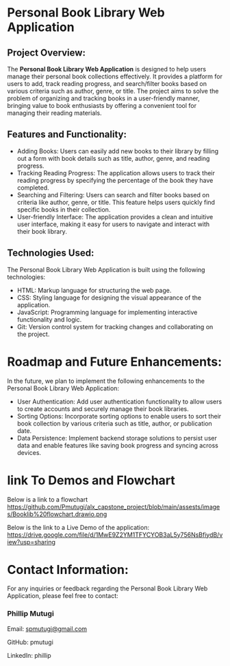 # Personal Book Library Web Application

## Project Overview:

The **Personal Book Library Web Application** is designed to help users manage their personal book collections effectively. It provides a platform for users to add, track reading progress, and search/filter books based on various criteria such as author, genre, or title. 
The project aims to solve the problem of organizing and tracking books in a user-friendly manner, bringing value to book enthusiasts by offering a convenient tool for managing their reading materials.

## Features and Functionality:
* Adding Books: Users can easily add new books to their library by filling out a form with book details such as title, author, genre, and reading progress.
* Tracking Reading Progress: The application allows users to track their reading progress by specifying the percentage of the book they have completed.
* Searching and Filtering: Users can search and filter books based on criteria like author, genre, or title. This feature helps users quickly find specific books in their collection.
* User-friendly Interface: The application provides a clean and intuitive user interface, making it easy for users to navigate and interact with their book library.

## Technologies Used:
The Personal Book Library Web Application is built using the following technologies:

- HTML: Markup language for structuring the web page.
- CSS: Styling language for designing the visual appearance of the application.
- JavaScript: Programming language for implementing interactive functionality and logic.
- Git: Version control system for tracking changes and collaborating on the project.

# Roadmap and Future Enhancements:
In the future, we plan to implement the following enhancements to the Personal Book Library Web Application:

* User Authentication: Add user authentication functionality to allow users to create accounts and securely manage their book libraries.
* Sorting Options: Incorporate sorting options to enable users to sort their book collection by various criteria such as title, author, or publication date.
* Data Persistence: Implement backend storage solutions to persist user data and enable features like saving book progress and syncing across devices.
# link To Demos and Flowchart
Below is a link to a flowchart https://github.com/Pmutugi/alx_capstone_project/blob/main/assests/images/Booklib%20flowchart.drawio.png

Below is the link to a Live Demo of the application: https://drive.google.com/file/d/1MwE9Z2YM1TFYCYOB3aL5y756NsBfiydB/view?usp=sharing

# Contact Information:
For any inquiries or feedback regarding the Personal Book Library Web Application, please feel free to contact:

### Phillip Mutugi 

Email: spmutugi@gmail.com

GitHub: pmutugi

LinkedIn: phillip




